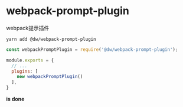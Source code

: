 # webpack-prompt-plugin

webpack提示插件

```code
yarn add @dw/webpack-prompt-plugin
```

```js
const webpackPromptPlugin = require('@dw/webpack-prompt-plugin');

module.exports = {
  // ...
  plugins: [
    new webpackPromptPlugin()
  ],
}
```

**is done**
